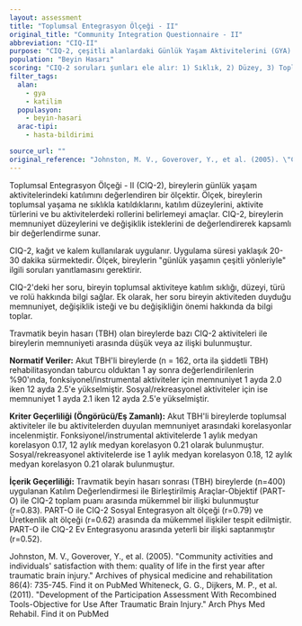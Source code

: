 ```yaml
---
layout: assessment
title: "Toplumsal Entegrasyon Ölçeği - II"
original_title: "Community Integration Questionnaire - II"
abbreviation: "CIQ-II"
purpose: "CIQ-2, çeşitli alanlardaki Günlük Yaşam Aktivitelerini (GYA) değerlendirmek için tasarlanmıştır."
population: "Beyin Hasarı"
scoring: "CIQ-2 soruları şunları ele alır: 1) Sıklık, 2) Düzey, 3) Toplumsal aktivite türü, 4) Durum/rol. Her CIQ-2 sorusuna ek olarak 3 soru daha eklenmiştir: 1) Bir aktiviteden ne kadar memnunsunuz veya memnun değilsiniz? 2) Bunun değişmesini ister misiniz? 3) Bu değişiklik ne kadar önemli olurdu?"
filter_tags:
  alan:
    - gya
    - katilim
  populasyon:
    - beyin-hasari
  arac-tipi:
    - hasta-bildirimi

source_url: ""
original_reference: "Johnston, M. V., Goverover, Y., et al. (2005). \"Community activities and individuals' satisfaction with them: quality of life in the first year after traumatic brain injury.\" Archives of physical medicine and rehabilitation 86(4): 735-745."
---
```





Toplumsal Entegrasyon Ölçeği - II (CIQ-2), bireylerin günlük yaşam aktivitelerindeki katılımını değerlendiren bir ölçektir. Ölçek, bireylerin toplumsal yaşama ne sıklıkla katıldıklarını, katılım düzeylerini, aktivite türlerini ve bu aktivitelerdeki rollerini belirlemeyi amaçlar. CIQ-2, bireylerin memnuniyet düzeylerini ve değişiklik isteklerini de değerlendirerek kapsamlı bir değerlendirme sunar.


CIQ-2, kağıt ve kalem kullanılarak uygulanır. Uygulama süresi yaklaşık 20-30 dakika sürmektedir. Ölçek, bireylerin "günlük yaşamın çeşitli yönleriyle" ilgili soruları yanıtlamasını gerektirir.


CIQ-2'deki her soru, bireyin toplumsal aktiviteye katılım sıklığı, düzeyi, türü ve rolü hakkında bilgi sağlar. Ek olarak, her soru bireyin aktiviteden duyduğu memnuniyet, değişiklik isteği ve bu değişikliğin önemi hakkında da bilgi toplar.


Travmatik beyin hasarı (TBH) olan bireylerde bazı CIQ-2 aktiviteleri ile bireylerin memnuniyeti arasında düşük veya az ilişki bulunmuştur.


**Normatif Veriler:** Akut TBH'li bireylerde (n = 162, orta ila şiddetli TBH) rehabilitasyondan taburcu olduktan 1 ay sonra değerlendirilenlerin %90'ında, fonksiyonel/instrumental aktiviteler için memnuniyet 1 ayda 2.0 iken 12 ayda 2.5'e yükselmiştir. Sosyal/rekreasyonel aktiviteler için ise memnuniyet 1 ayda 2.1 iken 12 ayda 2.5'e yükselmiştir.

**Kriter Geçerliliği (Öngörücü/Eş Zamanlı):** Akut TBH'li bireylerde toplumsal aktiviteler ile bu aktivitelerden duyulan memnuniyet arasındaki korelasyonlar incelenmiştir. Fonksiyonel/instrumental aktivitelerde 1 aylık medyan korelasyon 0.17, 12 aylık medyan korelasyon 0.21 olarak bulunmuştur. Sosyal/rekreasyonel aktivitelerde ise 1 aylık medyan korelasyon 0.18, 12 aylık medyan korelasyon 0.21 olarak bulunmuştur.

**İçerik Geçerliliği:** Travmatik beyin hasarı sonrası (TBH) bireylerde (n=400) uygulanan Katılım Değerlendirmesi ile Birleştirilmiş Araçlar-Objektif (PART-O) ile CIQ-2 toplam puanı arasında mükemmel bir ilişki bulunmuştur (r=0.83). PART-O ile CIQ-2 Sosyal Entegrasyon alt ölçeği (r=0.79) ve Üretkenlik alt ölçeği (r=0.62) arasında da mükemmel ilişkiler tespit edilmiştir. PART-O ile CIQ-2 Ev Entegrasyonu arasında yeterli bir ilişki saptanmıştır (r=0.52).


Johnston, M. V., Goverover, Y., et al. (2005). "Community activities and individuals' satisfaction with them: quality of life in the first year after traumatic brain injury." Archives of physical medicine and rehabilitation 86(4): 735-745.
Find it on PubMed
Whiteneck, G. G., Dijkers, M. P., et al. (2011). "Development of the Participation Assessment With Recombined Tools-Objective for Use After Traumatic Brain Injury." Arch Phys Med Rehabil.
Find it on PubMed

```